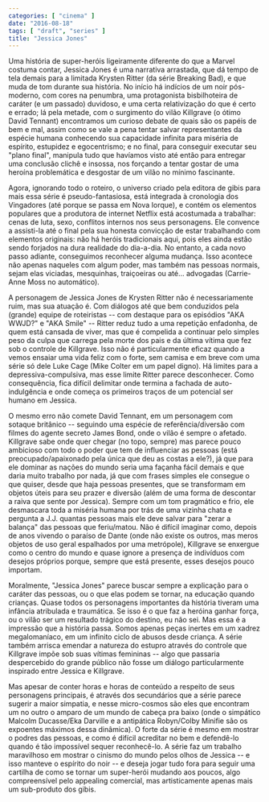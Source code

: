 ```yaml
---
categories: [ "cinema" ]
date: "2016-08-18"
tags: [ "draft", "series" ]
title: "Jessica Jones"
---
```

Uma história de super-heróis ligeiramente diferente do que a Marvel
costuma contar, Jessica Jones é uma narrativa arrastada, que dá tempo
de tela demais para a limitada Krysten Ritter (da série Breaking Bad),
e que muda de tom durante sua história. No início há indícios de um
noir pós-moderno, com cores na penumbra, uma protagonista bisbilhoteira
de caráter (e um passado) duvidoso, e uma certa relativização do que
é certo e errado; lá pela metade, com o surgimento do vilão Killgrave
(o ótimo David Tennant) encontramos um curioso debate de quais são
os papéis de bem e mal, assim como se vale a pena tentar salvar
representantes da espécie humana conhecendo sua capacidade infinita
para miséria de espírito, estupidez e egocentrismo; e no final, para
conseguir executar seu "plano final", manipula tudo que havíamos visto
até então para entregar uma conclusão clichê e insossa, nos forçando
a tentar gostar de uma heroína problemática e desgostar de um vilão
no mínimo fascinante.

Agora, ignorando todo o roteiro, o universo criado pela editora de
gibis para mais essa série é pseudo-fantasiosa, está integrada
à cronologia dos Vingadores (até porque se passa em Nova Iorque),
e contém os elementos populares que a produtora de internet Netflix
está acostumada a trabalhar: cenas de luta, sexo, conflitos internos
nos seus personagens. Ele convence a assisti-la até o final pela sua
honesta convicção de estar trabalhando com elementos originais: não há
heróis tradicionais aqui, pois eles ainda estão sendo forjados na dura
realidade do dia-a-dia. No entanto, a cada novo passo adiante, conseguimos
reconhecer alguma mudança. Isso acontece não apenas naqueles com algum
poder, mas também nas pessoas normais, sejam elas viciadas, mesquinhas,
traiçoeiras ou até... advogadas (Carrie-Anne Moss no automático).

A personagem de Jessica Jones de Krysten Ritter não é necessariamente
ruim, mas sua atuação é. Com diálogos até que bem conduzidos pela
(grande) equipe de roteiristas -- com destaque para os episódios "AKA
WWJD?" e "AKA Smile" -- Ritter reduz tudo a uma repetição enfadonha,
de quem está cansada de viver, mas que é compelida a continuar pelo
simples peso da culpa que carrega pela morte dos pais e da última vítima
que fez sob o controle de Killgrave. Isso não é particularmente eficaz
quando a vemos ensaiar uma vida feliz com o forte, sem camisa e em breve
com uma série só dele Luke Cage (Mike Colter em um papel digno). Há
limites para a depressiva-compulsiva, mas esse limite Ritter parece
desconhecer. Como consequência, fica difícil delimitar onde termina a
fachada de auto-indulgência e onde começa os primeiros traços de um
potencial ser humano em Jessica.

O mesmo erro não comete David Tennant, em um personagem com sotaque
britânico -- seguindo uma espécie de referência/diversão com
filmes do agente secreto James Bond, onde o vilão é sempre o
afetado. Killgrave sabe onde quer chegar (no topo, sempre) mas parece
pouco ambicioso com todo o poder que tem de influenciar as pessoas
(está preocupado/apaixonado pela única que deu as costas a ele?),
já que para ele dominar as nações do mundo seria uma façanha fácil
demais e que daria muito trabalho por nada, já que com frases simples
ele consegue o que quiser, desde que haja pessoas presentes, que se
transformam em objetos úteis para seu prazer e diversão (além de
uma forma de descontar a raiva que sente por Jessica). Sempre com um tom
pragmático e frio, ele desmascara toda a miséria humana por trás de uma
vizinha chata e pergunta a J.J. quantas pessoas mais ele deve salvar para
"zerar a balança" das pessoas que feriu/matou. Não é difícil imaginar
como, depois de anos vivendo o paraíso de Dante (onde não existe os
outros, mas meros objetos de uso geral espalhados por uma metrópole),
Killgrave se enxergue como o centro do mundo e quase ignore a presença
de indivíduos com desejos próprios porque, sempre que está presente,
esses desejos pouco importam.

Moralmente, "Jessica Jones" parece buscar sempre a explicação para
o caráter das pessoas, ou o que elas podem se tornar, na educação
quando crianças. Quase todos os personagens importantes da história
tiveram uma infância atribulada e traumática. Se isso é o que faz a
heróina ganhar força, ou o vilão ser um resultado trágico do destino,
eu não sei. Mas essa é a impressão que a história passa. Somos apenas
peças inertes em um xadrez megalomaníaco, em um infinito ciclo de abusos
desde criança. A série também arrisca emendar a natureza do estupro
através do controle que Killgrave impõe sob suas vítimas femininas --
algo que passaria despercebido do grande público não fosse um diálogo
particularmente inspirado entre Jessica e Killgrave.

Mas apesar de conter horas e horas de conteúdo a respeito de seus
personagens principais, é através dos secundários que a série parece
sugerir a maior simpatia, e nesse micro-cosmos são eles que encontram
um no outro o amparo de um mundo de cabeça pra baixo (onde o simpático
Malcolm Ducasse/Eka Darville e a antipática Robyn/Colby Minifie são
os expoentes máximos dessa dinâmica). O forte da série é mesmo em
mostrar o podres das pessoas, e como é difícil acreditar no bem e
defendê-lo quando é tão impossível sequer reconhecê-lo. A série
faz um trabalho maravilhoso em mostrar o cinismo do mundo pelos olhos de
Jessica -- e isso manteve o espírito do noir -- e deseja jogar tudo fora
para seguir uma cartilha de como se tornar um super-herói mudando aos
poucos, algo compreensível pelo appealing comercial, mas artisticamente
apenas mais um sub-produto dos gibis.
